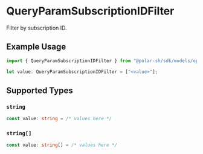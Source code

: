 # QueryParamSubscriptionIDFilter

Filter by subscription ID.

## Example Usage

```typescript
import { QueryParamSubscriptionIDFilter } from "@polar-sh/sdk/models/operations";

let value: QueryParamSubscriptionIDFilter = ["<value>"];
```

## Supported Types

### `string`

```typescript
const value: string = /* values here */
```

### `string[]`

```typescript
const value: string[] = /* values here */
```

